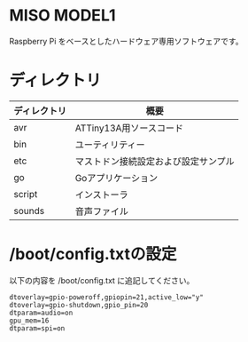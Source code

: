# MISO MODEL1

Raspberry Pi をベースとしたハードウェア専用ソフトウェアです。

# ディレクトリ

ディレクトリ | 概要
-------------|------------
avr    | ATTiny13A用ソースコード
bin    | ユーティリティー
etc    | マストドン接続設定および設定サンプル
go     | Goアプリケーション
script | インストーラ
sounds | 音声ファイル

# /boot/config.txtの設定

以下の内容を /boot/config.txt に追記してください。

	dtoverlay=gpio-poweroff,gpiopin=21,active_low="y"
	dtoverlay=gpio-shutdown,gpio_pin=20
	dtparam=audio=on
	gpu_mem=16
	dtparam=spi=on

